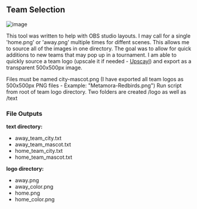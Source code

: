## Team Selection
![image](https://github.com/neilyboy/new_sport_scripts/assets/9546844/9b1c1ba0-3125-4c1b-b959-3c6072bf3425)

This tool was written to help with OBS studio layouts. I may call for a single 'home.png' or 'away.png' multiple times for diffent scenes. This allows me to source all of the images in one directory. The goal was to allow for quick additions to new teams that may pop up in a tournament. I am able to quickly source a team logo (upscale it if needed - [Upscayl](https://www.upscayl.org/)) and export as a transparent 500x500px image.

Files must be named city-mascot.png (I have exported all team logos as 500x500px PNG files - Example: "Metamora-Redbirds.png")
Run script from root of team logo directory. 
Two folders are created /logo as well as /text

### File Outputs
**text directory:** 
- away_team_city.txt
- away_team_mascot.txt
- home_team_city.txt
- home_team_mascot.txt
  
**logo directory:**
- away.png
- away_color.png
- home.png
- home_color.png
